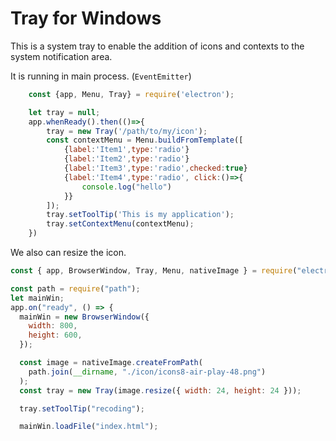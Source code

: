 # Tray for Windows

This is a system tray to enable the addition of icons and contexts to the system notification area.

It is running in main process. (`EventEmitter`)

```js
    const {app, Menu, Tray} = require('electron');

    let tray = null;
    app.whenReady().then(()=>{
        tray = new Tray('/path/to/my/icon');
        const contextMenu = Menu.buildFromTemplate([
            {label:'Item1',type:'radio'}
            {label:'Item2',type:'radio'}
            {label:'Item3',type:'radio',checked:true}
            {label:'Item4',type:'radio', click:()=>{
                console.log("hello")
            }}
        ]);
        tray.setToolTip('This is my application');
        tray.setContextMenu(contextMenu);
    })
```

We also can resize the icon.

```js
const { app, BrowserWindow, Tray, Menu, nativeImage } = require("electron");

const path = require("path");
let mainWin;
app.on("ready", () => {
  mainWin = new BrowserWindow({
    width: 800,
    height: 600,
  });

  const image = nativeImage.createFromPath(
    path.join(__dirname, "./icon/icons8-air-play-48.png")
  );
  const tray = new Tray(image.resize({ width: 24, height: 24 }));

  tray.setToolTip("recoding");

  mainWin.loadFile("index.html");
```
